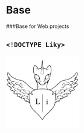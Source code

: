 # Base

###Base for Web projects

## `<!DOCTYPE Liky>`
<img align="center" width="200" height="200" alt="Likiz inc." src="https://github.com/FeirlyMoore/Sedona-React/blob/master/public/img/logo/8li.svg">
